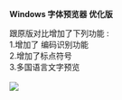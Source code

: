<b>Windows 字体预览器 优化版</b><br>

跟原版对比增加了下列功能 : <br>
1.增加了 编码识别功能<br>
2.增加了标点符号<br>
3.多国语言文字预览<br><br>
<img src=https://raw.githubusercontent.com/catcat520/FontsLab/master/WinFontViewPlus/img/WinFontViewPlus.png>
